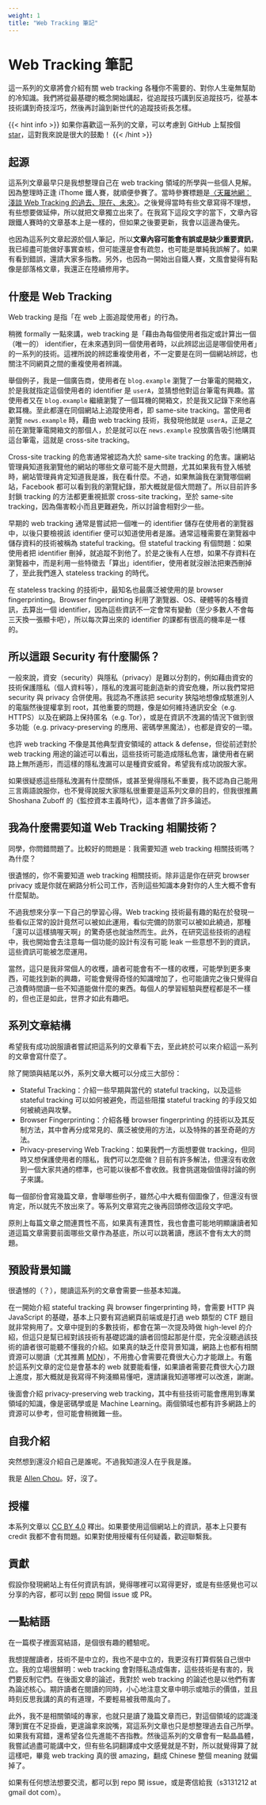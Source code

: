 ```yaml
---
weight: 1
title: "Web Tracking 筆記"
---
```


# Web Tracking 筆記
這一系列的文章將會介紹有關 web tracking 各種你不需要的、對你人生毫無幫助的冷知識。我們將從最基礎的概念開始講起，從追蹤技巧講到反追蹤技巧，從基本技術講到奇技淫巧，然後再討論到新世代的追蹤技術長怎樣。

{{< hint info >}}
如果你喜歡這一系列的文章，可以考慮到 GitHub 上幫按個 [star](https://github.com/s3131212/web-tracking-notes)，這對我來說是很大的鼓勵！
{{< /hint >}}

## 起源
這系列文章最早只是我想整理自己在 web tracking 領域的所學與一些個人見解。因為整理時正逢 iThome 鐵人賽，就順便參賽了。當時參賽標題是[〈天羅地網：淺談 Web Tracking 的過去、現在、未來〉](https://ithelp.ithome.com.tw/users/20152544/ironman/5770)。之後覺得當時有些文章寫得不理想，有些想要做延伸，所以就把文章獨立出來了。在我寫下這段文字的當下，文章內容跟鐵人賽時的文章基本上是一樣的，但如果之後要更新，我會以這邊為優先。

也因為這系列文章起源於個人筆記，所以**文章內容可能會有誤或是缺少重要資訊**，我已經盡可能做好事實查核，但可能還是會有疏忽，也可能是單純我誤解了。如果有看到錯誤，還請大家多指教。另外，也因為一開始出自鐵人賽，文風會變得有點像是部落格文章，我還正在陸續修用字。

## 什麼是 Web Tracking
Web tracking 是指「在 web 上面追蹤使用者」的行為。

稍微 formally 一點來講，web tracking 是「藉由為每個使用者指定或計算出一個（唯一的） identifier，在未來遇到同一個使用者時，以此辨認出這是哪個使用者」的一系列的技術。這裡所說的辨認重複使用者，不一定要是在同一個網站辨認，也關注不同網頁之間的重複使用者辨識。

舉個例子，我是一個廣告商，使用者在 `blog.example` 瀏覽了一台筆電的開箱文，於是我就指定這個使用者的 identifier 是 `userA`，並猜想他對這台筆電有興趣。當使用者又在 `blog.example` 繼續瀏覽了一個耳機的開箱文，於是我又記錄下來他喜歡耳機。至此都還在同個網站上追蹤使用者，即 same-site tracking。當使用者瀏覽 `news.example` 時，藉由 web tracking 技術，我發現他就是 `userA`，正是之前在瀏覽筆電開箱文的那個人，於是就可以在 `news.example` 投放廣告吸引他購買這台筆電，這就是 cross-site tracking。

Cross-site tracking 的危害通常被認為大於 same-site tracking 的危害。讓網站管理員知道我瀏覽他的網站的哪些文章可能不是大問題，尤其如果我有登入帳號時，網站管理員肯定知道我是誰，我在看什麼。不過，如果無論我在瀏覽哪個網站，Facebook 都可以看到我的瀏覽紀錄，那大概就是個大問題了。所以目前許多封鎖 tracking 的方法都更重視抵禦 cross-site tracking，至於 same-site tracking，因為傷害較小而且更難避免，所以討論會相對少一些。

早期的 web tracking 通常是嘗試把一個唯一的 identifier 儲存在使用者的瀏覽器中，以後只要檢視該 identifier 便可以知道使用者是誰。通常這種需要在瀏覽器中儲存資料的技術被稱為 stateful tracking。但 stateful tracking 有個問題：如果使用者把 identifier 刪掉，就追蹤不到他了。於是之後有人在想，如果不存資料在瀏覽器中，而是利用一些特徵去「算出」identifier，使用者就沒辦法把東西刪掉了，至此我們進入 stateless tracking 的時代。

在 stateless tracking 的技術中，最知名也最廣泛被使用的是 browser fingerprinting。Browser fingerprinting 利用了瀏覽器、OS、硬體等的各種資訊，去算出一個 identifier，因為這些資訊不一定會常有變動（至少多數人不會每三天換一張顯卡吧），所以每次算出來的 identifier 的課都有很高的機率是一樣的。

## 所以這跟  Security 有什麼關係？
一般來說，資安（security）與隱私（privacy）是難以分割的，例如藉由資安的技術保護隱私（個人資料等），隱私的洩漏可能創造新的資安危機，所以我們常把 security 與 privacy 合併使用。我認為不應該把 security 狹隘地想像成駭進別人的電腦然後提權拿到 root，其他重要的問題，像是如何維持通訊安全（e.g. HTTPS）以及在網路上保持匿名（e.g. Tor），或是在資訊不洩漏的情況下做到很多功能（e.g. privacy-preserving 的應用、密碼學黑魔法），也都是資安的一環。

也許 web tracking 不像是其他典型資安領域的 attack & defense，但從前述對於 web tracking 用途的論述可以看出，這些技術可能造成隱私危害，讓使用者在網路上無所遁形，而這樣的隱私洩漏可以是種資安威脅。希望我有成功說服大家。

如果很疑惑這些隱私洩漏有什麼關係，或甚至覺得隱私不重要，我不認為自己能用三言兩語說服你，也不覺得說服大家隱私很重要是這系列文章的目的，但我很推薦 Shoshana Zuboff 的《監控資本主義時代》，這本書做了許多論述。

## 我為什麼需要知道 Web Tracking 相關技術？
同學，你問錯問題了。比較好的問題是：我需要知道 web tracking 相關技術嗎？為什麼？

很遺憾的，你不需要知道 web tracking 相關技術。除非這是你在研究 browser privacy 或是你就在網路分析公司工作，否則這些知識本身對你的人生大概不會有什麼幫助。

不過我想來分享一下自己的學習心得。Web tracking 技術最有趣的點在於發現一些看似正常的設計竟然可以被如此運用，看似完備的防禦可以被如此繞過，那種「還可以這樣搞喔天啊」的驚奇感也就油然而生。此外，在研究這些技術的過程中，我也開始會去注意每一個功能的設計有沒有可能 leak 一些意想不到的資訊，這些資訊可能被怎麼運用。

當然，這只是我非常個人的收穫，讀者可能會有不一樣的收穫，可能學到更多東西，可能找到新的興趣，可能會覺得奇怪的知識增加了，也可能讀完之後只覺得自己浪費時間讀一些不知道能做什麼的東西。每個人的學習經驗與歷程都是不一樣的，但也正是如此，世界才如此有趣吧。


## 系列文章結構
希望我有成功說服讀者嘗試把這系列的文章看下去，至此終於可以來介紹這一系列的文章會寫什麼了。

除了開頭與結尾以外，系列文章大概可以分成三大部份：
- Stateful Tracking：介紹一些早期與當代的 stateful tracking，以及這些 stateful tracking 可以如何被避免，而這些阻擋 stateful tracking 的手段又如何被繞過與攻擊。
- Browser Fingerprinting：介紹各種 browser fingerprinting 的技術以及其反制方法，其中會再分成常見的、廣泛被使用的方法，以及特殊的甚至奇葩的方法。
- Privacy-preserving Web Tracking：如果我們一方面想要做 tracking，但同時又想保護使用者的隱私，我們可以怎麼做？目前有許多解法，但還沒有收斂到一個大家共通的標準，也可能以後都不會收斂。我會挑選幾個值得討論的例子來講。

每一個部份會寫幾篇文章，會舉哪些例子，雖然心中大概有個圖像了，但還沒有很肯定，所以就先不放出來了。等系列文章寫完之後再回頭修改這段文字吧。

原則上每篇文章之間連貫性不高，如果真有連貫性，我也會盡可能地明顯讓讀者知道這篇文章需要前面哪些文章作為基底，所以可以跳著讀，應該不會有太大的問題。

## 預設背景知識
很遺憾的（？），閱讀這系列的文章會需要一些基本知識。

在一開始介紹 stateful tracking 與 browser fingerprinting 時，會需要 HTTP 與 JavaScript 的基礎，基本上只要有寫過網頁前端或是打過 web 類型的 CTF 題目就非常夠用了。文章中提到的多數技術，都會在第一次提及時做 high-level 的介紹，但這只是幫已經對該技術有基礎認識的讀者回憶起那是什麼，完全沒聽過該技術的讀者很可能聽不懂我的介紹。如果真的缺乏什麼背景知識，網路上也都有相關資源可以閱讀（尤其推薦 [MDN](https://developer.mozilla.org/)），不用擔心會需要花費很大心力才能跟上。有鑑於這系列文章的定位是會基本的 web 就要能看懂，如果讀者需要花費很大心力跟上進度，那大概就是我寫得不夠淺顯易懂吧，還請讓我知道哪裡可以改進，謝謝。

後面會介紹 privacy-preserving web tracking，其中有些技術可能會應用到專業領域的知識，像是密碼學或是 Machine Learning。兩個領域也都有許多網路上的資源可以參考，但可能會稍微難一些。

## 自我介紹
突然想到還沒介紹自己是誰呢。不過我知道沒人在乎我是誰。

我是 [Allen Chou](https://allenchou.cc)。好，沒了。

## 授權
本系列文章以 [CC BY 4.0](https://creativecommons.org/licenses/by/4.0/) 釋出。如果要使用這個網站上的資訊，基本上只要有 credit 我都不會有問題。如果對使用授權有任何疑義，歡迎聯繫我。

## 貢獻
假設你發現網站上有任何資訊有誤，覺得哪裡可以寫得更好，或是有些感覺也可以分享的內容，都可以到 [repo](https://github.com/s3131212/web-tracking-notes) 開個 issue 或 PR。

## 一點結語
在一篇楔子裡面寫結語，是個很有趣的體驗呢。

我想提醒讀者，技術不是中立的，我也不是中立的，我更沒有打算假裝自己很中立。我的立場很鮮明：web tracking 會對隱私造成傷害，這些技術是有害的，我們要反制它們。在後面文章的論述，我對於 web tracking 的論述也是以他們有害為論述核心。期許讀者在閱讀的同時，小心地注意文章中明示或暗示的價值，並且時刻反思我講的真的有道理，不要輕易被我帶風向了。

此外，我不是相關領域的專家，也就只是讀了幾篇文章而已，對這個領域的認識淺薄到實在不足掛齒，更遑論拿來說嘴，寫這系列文章也只是想整理過去自己所學。如果我有寫錯，還希望各位先進能不吝指教。然後這系列的文章會有一點晶晶體，我嘗試過盡可能講中文，但有些名詞翻譯成中文感覺就是不對，所以就覺得算了就這樣吧，畢竟 web tracking 真的很 amazing，翻成 Chinese 整個 meaning 就偏掉了。

如果有任何想法想要交流，都可以到 repo 開 issue，或是寄信給我（s3131212 at gmail dot com）。